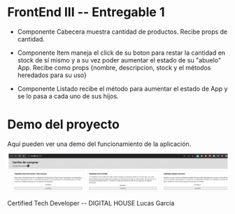 # FrontEnd III -- Entregable 1

- Componente Cabecera muestra cantidad de productos. Recibe props de cantidad.

- Componente Item maneja el click de su boton para restar la cantidad en stock de sí mismo y a su vez poder aumentar el estado de su "abuelo" App. Recibe como props {nombre, descripcion, stock y el métodos heredados para su uso}

- Componente Listado recibe el método para aumentar el estado de App y se lo pasa a cada uno de sus hijos.

# Demo del proyecto

Aquí pueden ver una demo del funcionamiento de la aplicación.

![demo_carrito.gif](./demo_carrito.gif)

Certified Tech Developer -- DIGITAL HOUSE
Lucas Garcia
